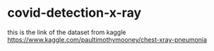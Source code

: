 # covid-detection-x-ray
this is the link of the dataset from kaggle 
https://www.kaggle.com/paultimothymooney/chest-xray-pneumonia
